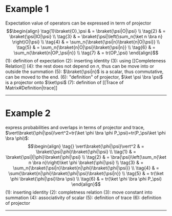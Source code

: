 # Example 1
Expectation value of operators can be expressed in term of projector
	$$\begin{align}
	\tag{1}\braket{O}_\psi & = \braket{\psi|O|\psi} \\
	\tag{2}                & = \braket{\psi|IO|\psi} \\
	\tag{3}                & = \braket{\psi|\left(\sum_n{\ket n \bra n} \right)O|\psi} \\
	\tag{4}                & = \sum_n{\braket{\psi|n}\braket{n|O|\psi}} \\
	\tag{5}                & = \sum_n{\braket{n|O|\psi}\braket{\psi|n}} \\
	\tag{6}                & = \sum_n{\braket{n|OP_\psi|n}} \\
	\tag{7}                & = tr(OP_\psi)
	\end{align}$$
	$(1):$ definition of expectation
	$(2):$ inserting identity
	$(3):$ using [[Completeness Relation]]
	$(4):$ the rest does not depend on $n$, thus can be move into or outside the summation
	$(5):$ $\braket{\psi|n}$ is a scalar, thus commutative, can be moved to the end.
	$(6):$ "definition" of projector, $\ket \psi \bra \psi$ is a projector onto $\ket\psi$
	$(7):$ definition of [[Trace of Matrix#Definition|trace]]

---
# Example 2
express probabilities and overlaps in terms of projector and trace, $\vert\braket{\phi|\psi}\vert^2=tr(\ket \phi \bra \phi P_\psi)=tr(P_\psi\ket \phi \bra \phi)$:
	$$\begin{align}
	\tag{} \vert\braket{\phi|\psi}\vert^2 & = \braket{\psi|\phi}\braket{\phi|\psi} \\
	\tag{1}          & = \braket{\psi|I|\phi}\braket{\phi|\psi} \\
	\tag{2} 		 & = \bra{\psi}\left(\sum_n{\ket n \bra n}\right)\ket \phi \braket{\phi|\psi} \\
	\tag{3}          & = \sum_n{\braket{\psi|n}\braket{n|\phi}\braket{\phi|\psi}} \\
	\tag{4}          & = \sum{\braket{n|\phi}\braket{\phi|\psi}\braket{\psi|n}} \\
	\tag{5}          & = tr(\ket \phi \braket{\phi|\psi}\bra \psi) \\
	\tag{6}          & = tr(\ket \phi \bra \phi P_\psi)
	\end{align}$$
	(1): inserting identity
	(2): completness relation
	(3): move constant into summation
	(4): associativity of scalar
	(5): definition of trace
	(6): definition of projector

---
